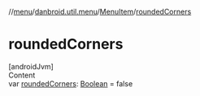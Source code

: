 //[menu](../../index.md)/[danbroid.util.menu](../index.md)/[MenuItem](index.md)/[roundedCorners](rounded-corners.md)



# roundedCorners  
[androidJvm]  
Content  
var [roundedCorners](rounded-corners.md): [Boolean](https://kotlinlang.org/api/latest/jvm/stdlib/kotlin/-boolean/index.html) = false  



